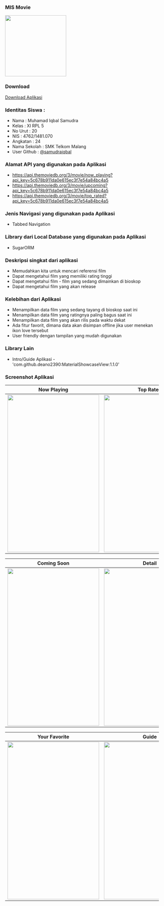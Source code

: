 ### MIS Movie
<img src="https://cloud.githubusercontent.com/assets/21413338/26519554/67ebc78a-42ed-11e7-8f49-05586ba2469d.png" width="200" height="200" />

### Download
[Download Aplikasi](https://drive.google.com/file/d/0B36Y2xO8CvzlYzd0aVJpTDA4cFE/view?usp=sharing)

### Identitas Siswa :
* Nama          : Muhamad Iqbal Samudra
* Kelas         : XI RPL 5
* No Urut       : 20
* NIS           : 4762/1481.070
* Angkatan      : 24
* Nama Sekolah  : SMK Telkom Malang
* User Github : [@samudraiqbal](https://github.com/samudraiqbal)

### Alamat API yang digunakan pada Aplikasi
- https://api.themoviedb.org/3/movie/now_playing?api_key=5c678b911da0e615ec3f7e54a84bc4a5
- https://api.themoviedb.org/3/movie/upcoming?api_key=5c678b911da0e615ec3f7e54a84bc4a5
- https://api.themoviedb.org/3/movie/top_rated?api_key=5c678b911da0e615ec3f7e54a84bc4a5

### Jenis Navigasi yang digunakan pada Aplikasi
- Tabbed Navigation

### Library dari Local Database yang digunakan pada Aplikasi
- SugarORM

### Deskripsi singkat dari aplikasi
- Memudahkan kita untuk mencari referensi film
- Dapat mengetahui film yang memiliki rating tinggi
- Dapat mengetahui film - film yang sedang dimainkan di bioskop
- Dapat mengetahui film yang akan release

### Kelebihan dari Aplikasi
- Menampilkan data film yang sedang tayang di bioskop saat ini
- Menampilkan data film yang ratingnya paling bagus saat ini
- Menampilkan data film yang akan rilis pada waktu dekat
- Ada fitur favorit, dimana data akan disimpan offline jika user menekan ikon love tersebut
- User friendly dengan tampilan yang mudah digunakan

### Library Lain
- Intro/Guide Aplikasi - 'com.github.deano2390:MaterialShowcaseView:1.1.0'

### Screenshot Aplikasi
Now Playing | Top Rated
------------ | -------------
<img src="https://cloud.githubusercontent.com/assets/21413338/26519791/8e74bb5c-42f0-11e7-94ef-a8315b10e929.png" width="300" height="515" />|<img src="https://cloud.githubusercontent.com/assets/21413338/26519789/8e71c0e6-42f0-11e7-88b6-fbeaaf4b46e2.png" width="300" height="515" />

Coming Soon | Detail
------------ | -------------
<img src="https://cloud.githubusercontent.com/assets/21413338/26519790/8e728dbe-42f0-11e7-932d-24bfe176ca4e.png" width="300" height="515" />|<img src="https://cloud.githubusercontent.com/assets/21413338/26519786/8e5f27e2-42f0-11e7-9a5a-e5397b84fb71.png" width="300" height="515" />

Your Favorite | Guide
------------ | -------------
<img src="https://cloud.githubusercontent.com/assets/21413338/26519787/8e5f9e02-42f0-11e7-9458-20914cf0f1fd.png" width="300" height="515" />|<img src="https://cloud.githubusercontent.com/assets/21413338/26519788/8e6fea78-42f0-11e7-88f8-ee763873198b.png" width="300" height="515" />
